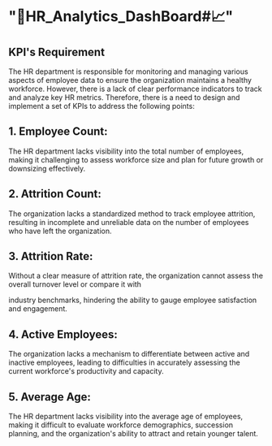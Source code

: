 # "🎯HR_Analytics_DashBoard#📈"

## KPI's Requirement

The HR department is responsible for monitoring and managing various aspects of employee data to ensure the organization maintains a healthy workforce. However, there is a lack of clear performance indicators to track and analyze key HR metrics. Therefore, there is a need to design and implement a set of KPIs to address the following points:

## 1. Employee Count:

The HR department lacks visibility into the total number of employees, making it challenging to assess workforce size and plan for future growth or downsizing effectively.

## 2. Attrition Count:

The organization lacks a standardized method to track employee attrition, resulting in incomplete and unreliable data on the number of employees who have left the organization.

## 3. Attrition Rate:

Without a clear measure of attrition rate, the organization cannot assess the overall turnover level or compare it with

industry benchmarks, hindering the ability to gauge employee satisfaction and engagement.

## 4. Active Employees:

The organization lacks a mechanism to differentiate between active and inactive employees, leading to difficulties in accurately assessing the current workforce's productivity and capacity.

## 5. Average Age:

The HR department lacks visibility into the average age of employees, making it difficult to evaluate workforce demographics, succession planning, and the organization's ability to attract and retain younger talent.
